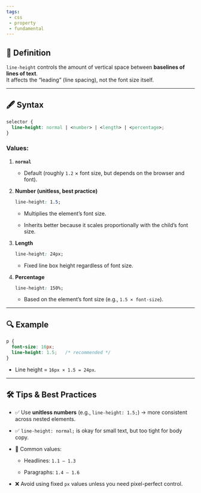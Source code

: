 ```yaml
---
tags: 
 - css
 - property
 - fundamental
---
```


## 📖 Definition

`line-height` controls the amount of vertical space between **baselines of lines of text**.  
It affects the “leading” (line spacing), not the font size itself.

---

## 🖋️ Syntax

```css
selector {
  line-height: normal | <number> | <length> | <percentage>;
}
```

### Values:

1. **`normal`**
    
    - Default (roughly `1.2` × font size, but depends on the browser and font).
        
2. **Number (unitless, best practice)**
    
    ```css
    line-height: 1.5;
    ```
    
    - Multiplies the element’s font size.
        
    - Inherits better because it scales proportionally with the child’s font size.
        
3. **Length**
    
    ```css
    line-height: 24px;
    ```
    
    - Fixed line box height regardless of font size.
        
4. **Percentage**
    
    ```css
    line-height: 150%;
    ```
    
    - Based on the element’s font size (e.g., `1.5 × font-size`).
        

---

## 🔍 Example

```css
p {
  font-size: 16px;
  line-height: 1.5;   /* recommended */
}
```

- Line height = `16px × 1.5 = 24px`.
    

---

## 🛠️ Tips & Best Practices

- ✅ Use **unitless numbers** (e.g., `line-height: 1.5;`) → more consistent across nested elements.
    
- ✅ `line-height: normal;` is okay for small text, but too tight for body copy.
    
- 📖 Common values:
    
    - Headlines: `1.1 – 1.3`
        
    - Paragraphs: `1.4 – 1.6`
        
- ❌ Avoid using fixed `px` values unless you need pixel-perfect control.
    